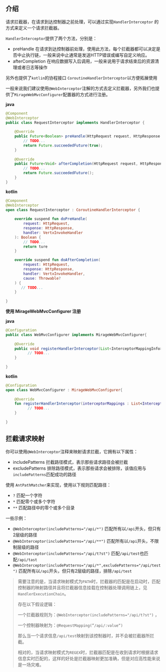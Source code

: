 ## 介绍

请求拦截器，在请求到达控制器之前处理，可以通过实现`HandlerInterceptor` 的方式来定义一个请求拦截器。

`HandlerInterceptor`提供了两个方法，分别是：

* preHandle
  在请求到达控制器前处理，使用此方法，每个拦截器都可以决定是否中止执行链，一般来说中止通常是发送HTTP错误或编写自定义响应。
* afterCompletion
  在响应数据写入后调用，一般来说用于请求结束后的资源清理或者日志等操作

另外也提供了`kotlin`的协程接口 `CoroutineHandlerInterceptor`以方便拓展使用

一般来说我们建议使用`@WebInterceptor`注解的方式去定义拦截器，另外我们也提供了`MirageWebMvcConfigurer`配置器的方式进行注册。

**java**

```java
@Component
@WebInterceptor
public class RequestInterceptor implements HandlerInterceptor {
    
    @Override
    public Future<Boolean> preHandle(HttpRequest request, HttpResponse response, VertxInvokeHandler handler) {
        // TODO...
        return Future.succeededFuture(true);
    }
    
    @Override
    public Future<Void> afterCompletion(HttpRequest request, HttpResponse response, VertxInvokeHandler handler, @Nullable Throwable cause) {
        // TODO...
        return Future.succeededFuture();
    }
}
```
**kotlin**

```kotlin
@Component
@WebInterceptor
open class RequestInterceptor : CoroutineHandlerInterceptor {
    
    override suspend fun doPreHandle(
        request: HttpRequest,
        response: HttpResponse,
        handler: VertxInvokeHandler
    ): Boolean {
        // TODO...
        return ture
    }

    override suspend fun doAfterCompletion(
        request: HttpRequest,
        response: HttpResponse,
        handler: VertxInvokeHandler,
        cause: Throwable?
    ) {
       // TODO...
    }
    
}
```

**使用 MirageWebMvcConfigurer 注册**

**java**

```java
@Configuration
public class WebMvcConfigurer implements MirageWebMvcConfigurer{
   
    @Override
    public void registerHandlerInterceptor(List<InterceptorMappingInfo> interceptorMappings) {
          // TODO...
    }
    
}
```

**kotlin**

```kotlin
@Configuration
open class WebMvcConfigurer : MirageWebMvcConfigurer{
   
    @Override
    fun registerHandlerInterceptor(interceptorMappings : List<InterceptorMappingInfo>) {
          // TODO...
    }
    
}
```

## 拦截请求映射

你可以使用`@WebInterceptor`注释来映射请求拦截，它拥有以下属性：

* includePatterns
  拦截路径模式，表示那些请求路径会被拦截
* excludePatterns
  排除路径模式，表示那些请求会被排除，该值应用与`includePatterns`匹配成功的路径

使用 `AntPathMatcher`来实现，使用以下规则匹配路径： 

* `?` 匹配一个字符
* `*`  匹配零个或多个字符
* `**` 匹配路径中的零个或多个目录

一些示例：

* `@WebInterceptor(includePatterns="/api/*")` 匹配所有以`/api`开头，但只有2层级的路径
* `@WebInterceptor(includePatterns="/api/**")` 匹配所有以`/api`开头，不限制层级的路径
* `@WebInterceptor(includePatterns="/api/t?st")` 匹配`/api/test`也匹配`/api/tast`
* `@WebInterceptor(includePatterns="/api/*",excludePatterns="/api/test")` 匹配所有以`/api`开头，但只有2层级的路径，排除`/api/test`

> 需要注意的是，当请求映射模式为`PATH`时，拦截器的匹配是在启动时，匹配控制器的映射路径并且将拦截器信息挂载在控制器处理调用链上，见`HandlerExecutionChain`。
>
> 存在以下假设逻辑：
>
> 一个拦截器规则为：`@WebInterceptor(includePatterns="/api/t?st")` ，
>
> 一个控制器映射为：`@RequestMapping(”/api/:value“)`
>
> 那么当一个请求信息`/api/test`映射到该控制器时，并不会被拦截器所拦截。
>
> 相对的，当请求映射模式为`REGEX`时，拦截器匹配是在收到请求时根据请求信息实时匹配的，这样的好处是拦截器映射更加准确，但是对应高性能来说是一场灾难。

